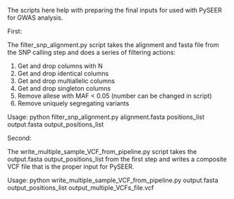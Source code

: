 The scripts here help with preparing the final inputs for used with PySEER for GWAS analysis.

First:

The filter_snp_alignment.py script takes the alignment and fasta file from the SNP calling step and does
a series of filtering actions:

 1. Get and drop columns with N
 2. Get and drop identical columns
 3. Get and drop multiallelic columns
 4. Get and drop singleton columns
 5. Remove allese with MAF < 0.05 (number can be changed in script)
 6. Remove uniquely segregating variants
 
Usage: python filter_snp_alignment.py alignment.fasta positions_list output.fasta output_positions_list

Second:

The write_multiple_sample_VCF_from_pipeline.py script takes the output.fasta output_positions_list from the first step
and writes a composite VCF file that is the proper input for PySEER.

Usage: python write_multiple_sample_VCF_from_pipeline.py output.fasta output_positions_list output_multiple_VCFs_file.vcf
